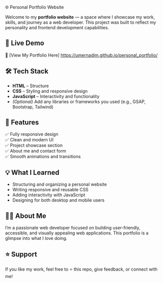 🌐 Personal Portfolio Website  

Welcome to my **portfolio website** — a space where I showcase my work, skills, and journey as a web developer. This project was built to reflect my personality and frontend development capabilities.

## 🚀 Live Demo  
🔗 [View My Portfolio Here] https://umernadim.github.io/personal_portfolio/ 

## 🛠️ Tech Stack  
- **HTML** – Structure  
- **CSS** – Styling and responsive design  
- **JavaScript** – Interactivity and functionality  
- *(Optional)* Add any libraries or frameworks you used (e.g., GSAP, Bootstrap, Tailwind)

## 🎯 Features  
✅ Fully responsive design  
✅ Clean and modern UI  
✅ Project showcase section  
✅ About me and contact form  
✅ Smooth animations and transitions  

## 💡 What I Learned  
- Structuring and organizing a personal website  
- Writing responsive and reusable CSS  
- Adding interactivity with JavaScript  
- Designing for both desktop and mobile users  

## 🙋‍♂️ About Me  
I’m a passionate web developer focused on building user-friendly, accessible, and visually appealing web applications. This portfolio is a glimpse into what I love doing.

## ⭐ Support  
If you like my work, feel free to ⭐ this repo, give feedback, or connect with me!

